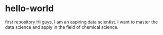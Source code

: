 # hello-world
first repository
Hi guys, I am an aspiring data scientist.
I want to master the data science and apply in the field of chemical science.

